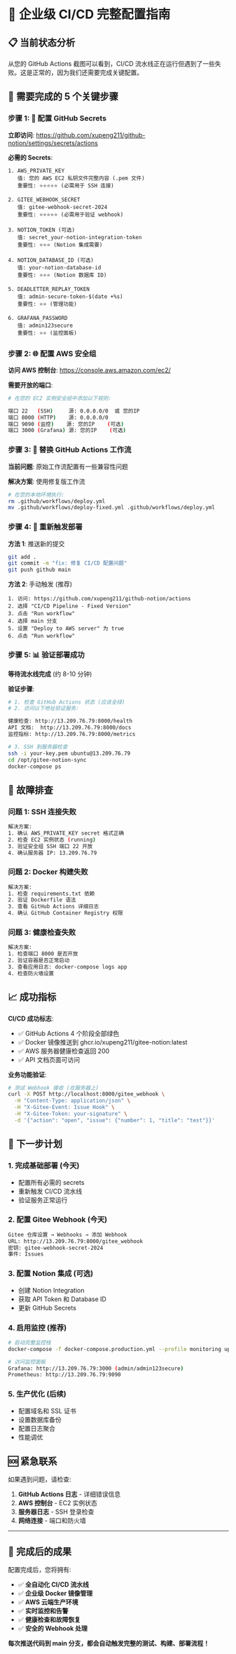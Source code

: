# 🚀 企业级 CI/CD 完整配置指南

## 📋 当前状态分析

从您的 GitHub Actions 截图可以看到，CI/CD 流水线正在运行但遇到了一些失败。这是正常的，因为我们还需要完成关键配置。

## 🎯 需要完成的 5 个关键步骤

### 步骤 1: 🔑 配置 GitHub Secrets

**立即访问**: https://github.com/xupeng211/github-notion/settings/secrets/actions

**必需的 Secrets**:

```
1. AWS_PRIVATE_KEY
   值: 您的 AWS EC2 私钥文件完整内容 (.pem 文件)
   重要性: ⭐⭐⭐⭐⭐ (必需用于 SSH 连接)

2. GITEE_WEBHOOK_SECRET  
   值: gitee-webhook-secret-2024
   重要性: ⭐⭐⭐⭐⭐ (必需用于验证 webhook)

3. NOTION_TOKEN (可选)
   值: secret_your-notion-integration-token
   重要性: ⭐⭐⭐ (Notion 集成需要)

4. NOTION_DATABASE_ID (可选)
   值: your-notion-database-id
   重要性: ⭐⭐⭐ (Notion 数据库 ID)

5. DEADLETTER_REPLAY_TOKEN
   值: admin-secure-token-$(date +%s)
   重要性: ⭐⭐ (管理功能)

6. GRAFANA_PASSWORD
   值: admin123secure
   重要性: ⭐⭐ (监控面板)
```

### 步骤 2: 🌐 配置 AWS 安全组

**访问 AWS 控制台**: https://console.aws.amazon.com/ec2/

**需要开放的端口**:
```bash
# 在您的 EC2 实例安全组中添加以下规则:

端口 22   (SSH)     源: 0.0.0.0/0  或 您的IP
端口 8000 (HTTP)    源: 0.0.0.0/0  
端口 9090 (监控)    源: 您的IP    (可选)
端口 3000 (Grafana) 源: 您的IP    (可选)
```

### 步骤 3: 🔧 替换 GitHub Actions 工作流

**当前问题**: 原始工作流配置有一些兼容性问题

**解决方案**: 使用修复版工作流

```bash
# 在您的本地环境执行:
rm .github/workflows/deploy.yml
mv .github/workflows/deploy-fixed.yml .github/workflows/deploy.yml
```

### 步骤 4: 🚀 重新触发部署

**方法 1**: 推送新的提交
```bash
git add .
git commit -m "fix: 修复 CI/CD 配置问题"
git push github main
```

**方法 2**: 手动触发 (推荐)
```
1. 访问: https://github.com/xupeng211/github-notion/actions
2. 选择 "CI/CD Pipeline - Fixed Version"
3. 点击 "Run workflow"
4. 选择 main 分支
5. 设置 "Deploy to AWS server" 为 true
6. 点击 "Run workflow"
```

### 步骤 5: 📊 验证部署成功

**等待流水线完成** (约 8-10 分钟)

**验证步骤**:
```bash
# 1. 检查 GitHub Actions 状态 (应该全绿)
# 2. 访问以下地址验证服务:

健康检查: http://13.209.76.79:8000/health
API 文档:  http://13.209.76.79:8000/docs
监控指标: http://13.209.76.79:8000/metrics

# 3. SSH 到服务器检查
ssh -i your-key.pem ubuntu@13.209.76.79
cd /opt/gitee-notion-sync
docker-compose ps
```

## 🔧 故障排查

### 问题 1: SSH 连接失败
```bash
解决方案:
1. 确认 AWS_PRIVATE_KEY secret 格式正确
2. 检查 EC2 实例状态 (running)
3. 验证安全组 SSH 端口 22 开放
4. 确认服务器 IP: 13.209.76.79
```

### 问题 2: Docker 构建失败
```bash
解决方案:
1. 检查 requirements.txt 依赖
2. 验证 Dockerfile 语法
3. 查看 GitHub Actions 详细日志
4. 确认 GitHub Container Registry 权限
```

### 问题 3: 健康检查失败
```bash
解决方案:
1. 检查端口 8000 是否开放
2. 验证容器是否正常启动
3. 查看应用日志: docker-compose logs app
4. 检查防火墙设置
```

## 📈 成功指标

**CI/CD 成功标志**:
- ✅ GitHub Actions 4 个阶段全部绿色
- ✅ Docker 镜像推送到 ghcr.io/xupeng211/gitee-notion:latest
- ✅ AWS 服务器健康检查返回 200
- ✅ API 文档页面可访问

**业务功能验证**:
```bash
# 测试 Webhook 接收 (在服务器上)
curl -X POST http://localhost:8000/gitee_webhook \
  -H "Content-Type: application/json" \
  -H "X-Gitee-Event: Issue Hook" \
  -H "X-Gitee-Token: your-signature" \
  -d '{"action": "open", "issue": {"number": 1, "title": "test"}}'
```

## 🎯 下一步计划

### 1. **完成基础部署** (今天)
- 配置所有必需的 secrets
- 重新触发 CI/CD 流水线
- 验证服务正常运行

### 2. **配置 Gitee Webhook** (今天)
```bash
Gitee 仓库设置 → Webhooks → 添加 Webhook
URL: http://13.209.76.79:8000/gitee_webhook
密钥: gitee-webhook-secret-2024
事件: Issues
```

### 3. **配置 Notion 集成** (可选)
- 创建 Notion Integration
- 获取 API Token 和 Database ID
- 更新 GitHub Secrets

### 4. **启用监控** (推荐)
```bash
# 启动完整监控栈
docker-compose -f docker-compose.production.yml --profile monitoring up -d

# 访问监控面板
Grafana: http://13.209.76.79:3000 (admin/admin123secure)
Prometheus: http://13.209.76.79:9090
```

### 5. **生产优化** (后续)
- 配置域名和 SSL 证书
- 设置数据库备份
- 配置日志聚合
- 性能调优

## 🆘 紧急联系

如果遇到问题，请检查:
1. **GitHub Actions 日志** - 详细错误信息
2. **AWS 控制台** - EC2 实例状态
3. **服务器日志** - SSH 登录检查
4. **网络连接** - 端口和防火墙

---

## 🎉 完成后的成果

配置完成后，您将拥有:
- ✅ **全自动化 CI/CD 流水线**
- ✅ **企业级 Docker 镜像管理**
- ✅ **AWS 云端生产环境**
- ✅ **实时监控和告警**
- ✅ **健康检查和故障恢复**
- ✅ **安全的 Webhook 处理**

**每次推送代码到 main 分支，都会自动触发完整的测试、构建、部署流程！** 